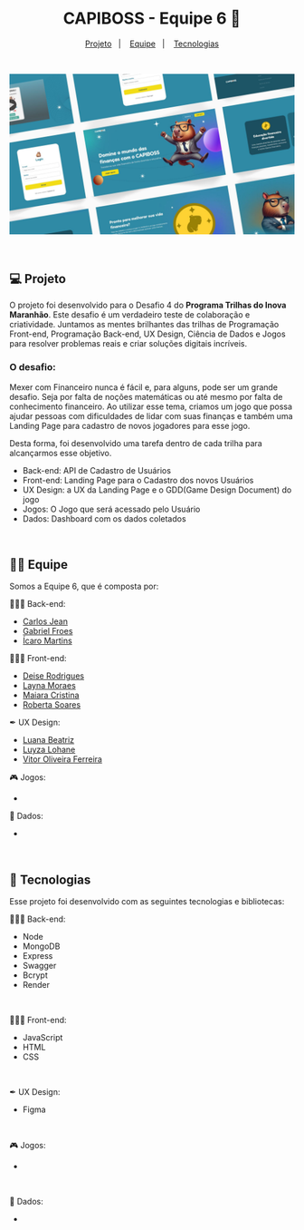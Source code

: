 <h1 align="center"> CAPIBOSS - Equipe 6 🐗</h1>

<p align="center">
  <a href="#-projeto">Projeto</a>&nbsp;&nbsp;&nbsp;|&nbsp;&nbsp;&nbsp;
  <a href="#-equipe">Equipe</a>&nbsp;&nbsp;&nbsp;|&nbsp;&nbsp;&nbsp;
  <a href="#-tecnologias">Tecnologias</a>
</p>

<br>

<p align="center">
  <img alt="Preview do projeto" src="./front-end/assets/preview.jpg">
</p>

<br>

## 💻 Projeto

O projeto foi desenvolvido para o Desafio 4 do **Programa Trilhas do Inova Maranhão**. Este desafio é um verdadeiro teste de colaboração e criatividade. Juntamos as mentes brilhantes das trilhas de Programação Front-end, Programação Back-end, UX Design, Ciência de Dados e Jogos para resolver problemas reais e criar soluções digitais incríveis.

### O desafio:

Mexer com Financeiro nunca é fácil e, para alguns, pode ser um grande desafio. Seja por falta de noções matemáticas ou até mesmo por falta de conhecimento financeiro. Ao utilizar esse tema, criamos um jogo que possa ajudar pessoas com dificuldades de lidar com suas finanças e também uma Landing Page para cadastro de novos jogadores para esse jogo.

Desta forma, foi desenvolvido uma tarefa dentro de cada trilha para alcançarmos esse objetivo.

- Back-end: API de Cadastro de Usuários
- Front-end: Landing Page para o Cadastro dos novos Usuários
- UX Design: a UX da Landing Page e o GDD(Game Design Document) do jogo
- Jogos: O Jogo que será acessado pelo Usuário
- Dados: Dashboard com os dados coletados

<br>

## 🤝🏼 Equipe

Somos a Equipe 6, que é composta por:

👨🏼‍💻 Back-end:

- [Carlos Jean](https://www.linkedin.com/in/carlos-jean-132914209/)
- [Gabriel Froes](https://www.linkedin.com/in/gabriel-froes-tr/)
- [Ícaro Martins](https://www.linkedin.com/in/ícaro-martins-7a45a425a)

👩🏻‍💻 Front-end:

- [Deise Rodrigues](https://www.linkedin.com/in/deise-srodrigues/)
- [Layna Moraes](https://www.linkedin.com/in/layna-moraes/)
- [Maiara Cristina](https://www.linkedin.com/in/maiaracristina-3b9609315)
- [Roberta Soares](https://www.linkedin.com/in/roberta-de-cássia-838736223/)

✒ UX Design:

- [Luana Beatriz ](luannabeatriz0115@gmail.com)
- [Luyza Lohane](luyzalohane@gmail.com)
- [Vitor Oliveira Ferreira](vitor.oferreira25@gmail.com)

🎮 Jogos:

- [](https://www.linkedin.com/in/)

🎲 Dados:

- [](https://www.linkedin.com/in/)

<br>

## 🚀 Tecnologias

Esse projeto foi desenvolvido com as seguintes tecnologias e bibliotecas:

👨🏼‍💻 Back-end:

- Node
- MongoDB
- Express
- Swagger
- Bcrypt
- Render

<br>

👩🏻‍💻 Front-end:

- JavaScript
- HTML
- CSS

<br>

✒ UX Design:

- Figma

<br>

🎮 Jogos:

-

<br>

🎲 Dados:

-
